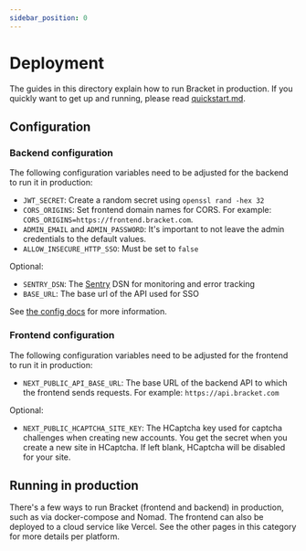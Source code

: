 ```yaml
---
sidebar_position: 0
---
```


# Deployment

The guides in this directory explain how to run Bracket in production. If you quickly want to get up
and running, please read [quickstart.md](../running-bracket/quickstart.md).

## Configuration

### Backend configuration

The following configuration variables need to be adjusted for the backend to run it in production:

- `JWT_SECRET`: Create a random secret using `openssl rand -hex 32`
- `CORS_ORIGINS`: Set frontend domain names for CORS.
  For example: `CORS_ORIGINS=https://frontend.bracket.com`.
- `ADMIN_EMAIL` and `ADMIN_PASSWORD`: It's important to not leave the admin credentials to the
  default values.
- `ALLOW_INSECURE_HTTP_SSO`: Must be set to `false`

Optional:

- `SENTRY_DSN`: The [Sentry](https://sentry.io) DSN  for monitoring and error tracking
- `BASE_URL`: The base url of the API used for SSO

See [the config docs](../running-bracket/configuration.md) for more information.

### Frontend configuration

The following configuration variables need to be adjusted for the frontend to run it in production:

- `NEXT_PUBLIC_API_BASE_URL`: The base URL of the backend API to which the frontend sends requests.
  For example: `https://api.bracket.com`

Optional:

- `NEXT_PUBLIC_HCAPTCHA_SITE_KEY`: The HCaptcha key used for captcha challenges when creating new
  accounts. You get the secret when you create a new site in HCaptcha. If left blank, HCaptcha will
  be disabled for your site.

## Running in production

There's a few ways to run Bracket (frontend and backend) in production, such as via docker-compose
and Nomad. The frontend can also be deployed to a cloud service like Vercel. See the other pages in
this category for more details per platform.
